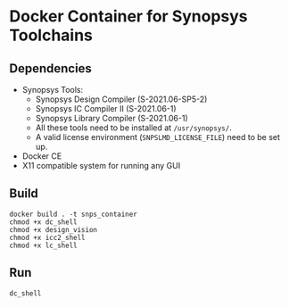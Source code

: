 # Docker Container for Synopsys Toolchains

## Dependencies
* Synopsys Tools:
    * Synopsys Design Compiler (S-2021.06-SP5-2)
    * Synopsys IC Compiler II (S-2021.06-1)
    * Synopsys Library Compiler (S-2021.06-1)
    * All these tools need to be installed at `/usr/synopsys/`.
    * A valid license environment (`SNPSLMD_LICENSE_FILE`) need to be set up.
* Docker CE
* X11 compatible system for running any GUI

## Build
```
docker build . -t snps_container
chmod +x dc_shell
chmod +x design_vision
chmod +x icc2_shell
chmod +x lc_shell
```

## Run
```
dc_shell 
```
